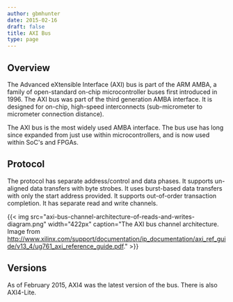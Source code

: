 ```yaml
---
author: gbmhunter
date: 2015-02-16
draft: false
title: AXI Bus
type: page
---
```


## Overview

The Advanced eXtensible Interface (AXI) bus is part of the ARM AMBA, a family of open-standard on-chip microcontroller buses first introduced in 1996. The AXI bus was part of the third generation AMBA interface. It is designed for on-chip, high-speed interconnects (sub-micrometer to micrometer connection distance).

The AXI bus is the most widely used AMBA interface. The bus use has long since expanded from just use within microcontrollers, and is now used within SoC's and FPGAs.

## Protocol

The protocol has separate address/control and data phases. It supports un-aligned data transfers with byte strobes. It uses burst-based data transfers with only the start address provided. It supports out-of-order transaction completion. It has separate read and write channels.

{{< img src="axi-bus-channel-architecture-of-reads-and-writes-diagram.png" width="422px" caption="The AXI bus channel architecture. Image from http://www.xilinx.com/support/documentation/ip_documentation/axi_ref_guide/v13_4/ug761_axi_reference_guide.pdf."  >}}

## Versions

As of February 2015, AXI4 was the latest version of the bus. There is also AXI4-Lite.
